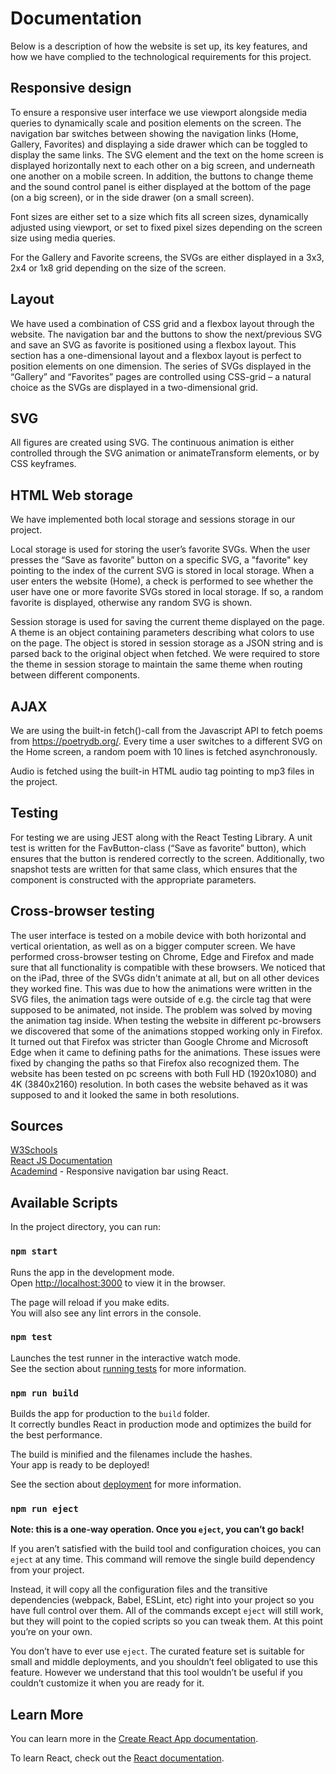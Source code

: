 # Documentation

Below is a description of how the website is set up, its key features, and how we have complied to the technological requirements for this project.

## Responsive design

To ensure a responsive user interface we use viewport alongside media queries to dynamically scale and position elements on the screen. The navigation bar switches between showing the navigation links (Home, Gallery, Favorites) and displaying a side drawer which can be toggled to display the same links. The SVG element and the text on the home screen is displayed horizontally next to each other on a big screen, and underneath one another on a mobile screen. In addition, the buttons to change theme and the sound control panel is either displayed at the bottom of the page (on a big screen), or in the side drawer (on a small screen).

Font sizes are either set to a size which fits all screen sizes, dynamically adjusted using viewport, or set to fixed pixel sizes depending on the screen size using media queries.

For the Gallery and Favorite screens, the SVGs are either displayed in a 3x3, 2x4 or 1x8 grid depending on the size of the screen.

## Layout

We have used a combination of CSS grid and a flexbox layout through the website. The navigation bar and the buttons to show the next/previous SVG and save an SVG as favorite is positioned using a flexbox layout. This section has a one-dimensional layout and a flexbox layout is perfect to position elements on one dimension. The series of SVGs displayed in the “Gallery” and “Favorites” pages are controlled using CSS-grid – a natural choice as the SVGs are displayed in a two-dimensional grid.

## SVG

All figures are created using SVG. The continuous animation is either controlled through the SVG animation or animateTransform elements, or by CSS keyframes.

## HTML Web storage

We have implemented both local storage and sessions storage in our project.

Local storage is used for storing the user’s favorite SVGs. When the user presses the “Save as favorite” button on a specific SVG, a "favorite" key pointing to the index of the current SVG is stored in local storage. When a user enters the website (Home), a check is performed to see whether the user have one or more favorite SVGs stored in local storage. If so, a random favorite is displayed, otherwise any random SVG is shown.

Session storage is used for saving the current theme displayed on the page. A theme is an object containing parameters describing what colors to use on the page. The object is stored in session storage as a JSON string and is parsed back to the original object when fetched. We were required to store the theme in session storage to maintain the same theme when routing between different components.

## AJAX

We are using the built-in fetch()-call from the Javascript API to fetch poems from https://poetrydb.org/. Every time a user switches to a different SVG on the Home screen, a random poem with 10 lines is fetched asynchronously.

Audio is fetched using the built-in HTML audio tag pointing to mp3 files in the project.

## Testing

For testing we are using JEST along with the React Testing Library. A unit test is written for the FavButton-class (“Save as favorite” button), which ensures that the button is rendered correctly to the screen. Additionally, two snapshot tests are written for that same class, which ensures that the component is constructed with the appropriate parameters.

## Cross-browser testing

The user interface is tested on a mobile device with both horizontal and vertical orientation, as well as on a bigger computer screen. We have performed cross-browser testing on Chrome, Edge and Firefox and made sure that all functionality is compatible with these browsers.
We noticed that on the iPad, three of the SVGs didn't animate at all, but on all other devices they worked fine.
This was due to how the animations were written in the SVG files, the animation tags were outside of e.g. the circle tag that were supposed to be animated, not inside. The problem was solved by moving the animation tag inside.
When testing the website in different pc-browsers we discovered that some of the animations stopped working only in Firefox. It turned out that Firefox was stricter than Google Chrome and Microsoft Edge when it came to defining paths for the animations. These issues were fixed by changing the paths so that Firefox also recognized them.
The website has been tested on pc screens with both Full HD (1920x1080) and 4K (3840x2160) resolution. In both cases the website behaved as it was supposed to and it looked the same in both resolutions.

## Sources

[W3Schools](https://www.w3schools.com/)\
[React JS Documentation](https://reactjs.org/docs/getting-started.html)\
[Academind](https://academind.com/learn/react/snippets/navbar-side-drawer/) - Responsive navigation bar using React.

## Available Scripts

In the project directory, you can run:

### `npm start`

Runs the app in the development mode.<br />
Open [http://localhost:3000](http://localhost:3000) to view it in the browser.

The page will reload if you make edits.<br />
You will also see any lint errors in the console.

### `npm test`

Launches the test runner in the interactive watch mode.<br />
See the section about [running tests](https://facebook.github.io/create-react-app/docs/running-tests) for more information.

### `npm run build`

Builds the app for production to the `build` folder.<br />
It correctly bundles React in production mode and optimizes the build for the best performance.

The build is minified and the filenames include the hashes.<br />
Your app is ready to be deployed!

See the section about [deployment](https://facebook.github.io/create-react-app/docs/deployment) for more information.

### `npm run eject`

**Note: this is a one-way operation. Once you `eject`, you can’t go back!**

If you aren’t satisfied with the build tool and configuration choices, you can `eject` at any time. This command will remove the single build dependency from your project.

Instead, it will copy all the configuration files and the transitive dependencies (webpack, Babel, ESLint, etc) right into your project so you have full control over them. All of the commands except `eject` will still work, but they will point to the copied scripts so you can tweak them. At this point you’re on your own.

You don’t have to ever use `eject`. The curated feature set is suitable for small and middle deployments, and you shouldn’t feel obligated to use this feature. However we understand that this tool wouldn’t be useful if you couldn’t customize it when you are ready for it.

## Learn More

You can learn more in the [Create React App documentation](https://facebook.github.io/create-react-app/docs/getting-started).

To learn React, check out the [React documentation](https://reactjs.org/).
